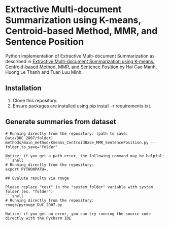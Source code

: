 # Extractive Multi-document Summarization using K-means, Centroid-based Method, MMR, and Sentence Position

Python implementation of Extractive Multi-document Summarization as described in [Extractive Multi-document Summarization using K-means, Centroid-based Method, MMR, and Sentence Position](https://dl.acm.org/doi/pdf/10.1145/3368926.3369688)
by Hai Cao Manh, Huong Le Thanh and Tuan Luu Minh.

## Installation

1. Clone this repository.
2. Ensure packages are installed using pip install -r requirements.txt.

## Generate summaries from dataset

```shell
# Running directly from the repository: (path to save: Data/DUC_2007/folder)
methods/main_method/Kmeans_CentroidBase_MMR_SentencePosition.py --folder_to_save="folder"

Notice: if you get a path error, the following command may be helpful:
```shell
# Running directly from the repository:
export PYTHONPATH=.

## Evalute results via rouge

Please replace "test" in the "system_folder" variable with system folder (ex. "folder")
```shell
# Running directly from the repository:
rouge/pyrouge_DUC_2007.py

Notice: if you get an error, you can try running the source code directly with the Pycharm IDE